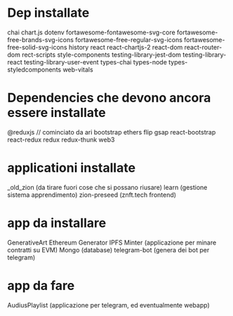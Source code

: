 # Dep installate

chai
chart.js
dotenv
fortawesome-fontawesome-svg-core
fortawesome-free-brands-svg-icons
fortawesome-free-regular-svg-icons
fortawesome-free-solid-svg-icons
history
react
react-chartjs-2
react-dom
react-router-dom
rect-scripts
style-components
testing-library-jest-dom
testing-library-react
testing-library-user-event
types-chai
types-node
types-styledcomponents
web-vitals

# Dependencies che devono ancora essere installate

@reduxjs // cominciato da ari
bootstrap
ethers
flip
gsap
react-bootstrap
react-redux
redux
redux-thunk
web3

# applicationi installate

\_old_zion (da tirare fuori cose che si possano riusare)
learn (gestione sistema apprendimento)
zion-preseed (znft.tech frontend)

# app da installare

GenerativeArt
Ethereum
Generator
IPFS
Minter (applicazione per minare contratti su EVM)
Mongo (database)
telegram-bot (genera dei bot per telegram)

# app da fare

AudiusPlaylist (applicazione per telegram, ed eventualmente webapp)
